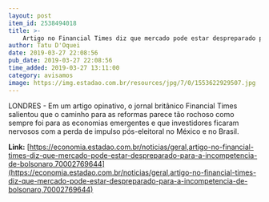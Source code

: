 ```yaml
---
layout: post
item_id: 2538494018
title: >-
    Artigo no Financial Times diz que mercado pode estar despreparado para a incompetência de Bolsonaro
author: Tatu D'Oquei
date: 2019-03-27 22:08:56
pub_date: 2019-03-27 22:08:56
time_added: 2019-03-27 13:11:00
category: avisamos
image: https://img.estadao.com.br/resources/jpg/7/0/1553622929507.jpg
---
```


LONDRES - Em um artigo opinativo, o jornal britânico Financial Times salientou que o caminho para as reformas parece tão rochoso como sempre foi para as economias emergentes e que investidores ficaram nervosos com a perda de impulso pós-eleitoral no México e no Brasil.

**Link:** [https://economia.estadao.com.br/noticias/geral,artigo-no-financial-times-diz-que-mercado-pode-estar-despreparado-para-a-incompetencia-de-bolsonaro,70002769644](https://economia.estadao.com.br/noticias/geral,artigo-no-financial-times-diz-que-mercado-pode-estar-despreparado-para-a-incompetencia-de-bolsonaro,70002769644)

